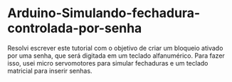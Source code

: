 # Arduino-Simulando-fechadura-controlada-por-senha
Resolvi escrever este tutorial com o objetivo de criar um bloqueio ativado por uma senha, que será digitada em um teclado alfanumérico. Para fazer isso, usei micro servomotores para simular fechaduras e um teclado matricial para inserir senhas.
